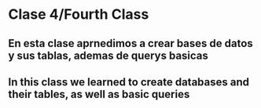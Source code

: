 # Clase 4/Fourth Class

## En esta clase aprnedimos a crear bases de datos y sus tablas, ademas de querys basicas

## In this class we learned to create databases and their tables, as well as basic queries